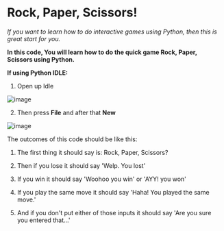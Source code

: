 # Rock, Paper, Scissors!

_If you want to learn how to do interactive games using Python, then this is great start for you._

__In this code, You will learn how to do the quick game Rock, Paper, Scissors using Python.__

__If using Python IDLE:__
1) Open up Idle

![image](https://user-images.githubusercontent.com/95857725/146641727-29dea1f7-3db1-4de6-ac24-bdd4dc0dc8f8.png)

2) Then press __File__ and after that __New__

![image](https://user-images.githubusercontent.com/95857725/146641761-612ce333-0560-4011-9b45-a29ff885fdbc.png)











The outcomes of this code should be like this:

1) The first thing it should say is:
Rock, Paper, Scissors?

2) Then if you lose it should say
'Welp. You lost'

3) If you win it should say
'Woohoo you win'
or
'AYY! you won'

4) If you play the same move it should say
'Haha! You played the same move.'


5) And if you don't put either of those inputs it should say
'Are you sure you entered that...'


